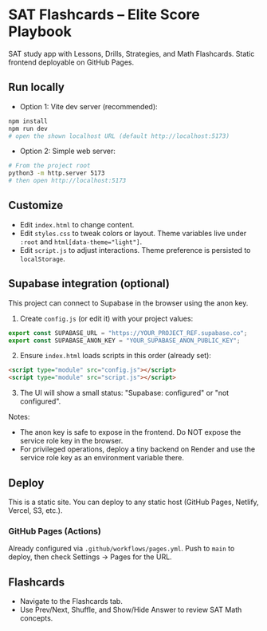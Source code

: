 # SAT Flashcards – Elite Score Playbook

SAT study app with Lessons, Drills, Strategies, and Math Flashcards. Static frontend deployable on GitHub Pages.

## Run locally

- Option 1: Vite dev server (recommended):

```bash
npm install
npm run dev
# open the shown localhost URL (default http://localhost:5173)
```

- Option 2: Simple web server:

```bash
# From the project root
python3 -m http.server 5173
# then open http://localhost:5173
```

## Customize

- Edit `index.html` to change content.
- Edit `styles.css` to tweak colors or layout. Theme variables live under `:root` and `html[data-theme="light"]`.
- Edit `script.js` to adjust interactions. Theme preference is persisted to `localStorage`.

## Supabase integration (optional)

This project can connect to Supabase in the browser using the anon key.

1) Create `config.js` (or edit it) with your project values:

```js
export const SUPABASE_URL = "https://YOUR_PROJECT_REF.supabase.co";
export const SUPABASE_ANON_KEY = "YOUR_SUPABASE_ANON_PUBLIC_KEY";
```

2) Ensure `index.html` loads scripts in this order (already set):

```html
<script type="module" src="config.js"></script>
<script type="module" src="script.js"></script>
```

3) The UI will show a small status: "Supabase: configured" or "not configured".

Notes:
- The anon key is safe to expose in the frontend. Do NOT expose the service role key in the browser.
- For privileged operations, deploy a tiny backend on Render and use the service role key as an environment variable there.

## Deploy

This is a static site. You can deploy to any static host (GitHub Pages, Netlify, Vercel, S3, etc.).

### GitHub Pages (Actions)
Already configured via `.github/workflows/pages.yml`. Push to `main` to deploy, then check Settings → Pages for the URL.

## Flashcards
- Navigate to the Flashcards tab.
- Use Prev/Next, Shuffle, and Show/Hide Answer to review SAT Math concepts.
